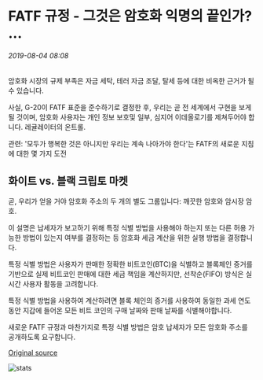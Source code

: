 # FATF 규정 - 그것은 암호화 익명의 끝인가? ...

###### 2019-08-04 08:08

암호화 시장의 규제 부족은 자금 세탁, 테러 자금 조달, 탈세 등에 대한 비옥한 근거가 될 수 있습니다.

사실, G-20이 FATF 표준을 준수하기로 결정한 후, 우리는 곧 전 세계에서 구현을 보게 될 것이며, 암호화 사용자는 개인 정보 보호및 일부, 심지어 이데올로기를 제쳐두어야 합니다. 레귤레이터의 온트롤.

관련: '모두가 행복한 것은 아니지만 우리는 계속 나아가야 한다'는 FATF의 새로운 지침에 대한 몇 가지 도전

## 화이트 vs. 블랙 크립토 마켓

곧, 우리가 얻을 거야 암호화 주소의 두 개의 별도 그룹입니다: 깨끗한 암호와 암시장 암호.

이 설명은 납세자가 보고하기 위해 특정 식별 방법을 사용해야 하는지 또는 다른 허용 가능한 방법이 있는지 여부를 결정하는 등 암호화 세금 계산을 위한 실행 방법을 결정합니다.

특정 식별 방법은 사용자가 판매한 정확한 비트코인(BTC)을 식별하고 블록체인 증거를 기반으로 실제 비트코인 판매에 대한 세금 책임을 계산하지만, 선착순(FIFO) 방식은 실시간 사용자 활동을 고려합니다.

특정 식별 방법을 사용하여 계산하려면 블록 체인의 증거를 사용하여 동일한 과세 연도동안 지갑에 들어온 모든 비트 코인의 구매 날짜와 판매 날짜를 식별해야합니다.

새로운 FATF 규정과 마찬가지로 특정 식별 방법은 암호 납세자가 모든 암호화 주소를 공개하도록 요구합니다.

[Original source](https://cointelegraph.com/news/fatf-regulations-is-it-the-end-of-crypto-anonymity)

![stats](https://c.statcounter.com/11760860/0/a89fa40b/1/ "stats")